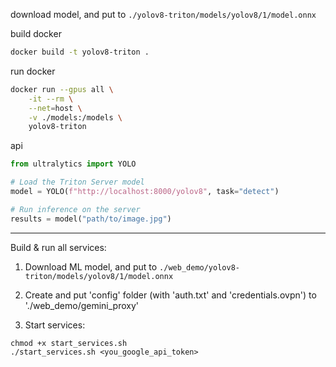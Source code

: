 download model, and put to `./yolov8-triton/models/yolov8/1/model.onnx`

build docker
```bash
docker build -t yolov8-triton .
```
run docker

```bash
docker run --gpus all \
    -it --rm \
    --net=host \
    -v ./models:/models \
    yolov8-triton
```

api
```python
from ultralytics import YOLO

# Load the Triton Server model
model = YOLO(f"http://localhost:8000/yolov8", task="detect")

# Run inference on the server
results = model("path/to/image.jpg")

```

-------------------------------------------------

Build & run all services:

1. Download ML model, and put to `./web_demo/yolov8-triton/models/yolov8/1/model.onnx`
2. Create and put 'config' folder (with 'auth.txt' and 'credentials.ovpn') to './web_demo/gemini_proxy'

3. Start services:
```
chmod +x start_services.sh
./start_services.sh <you_google_api_token>

```
